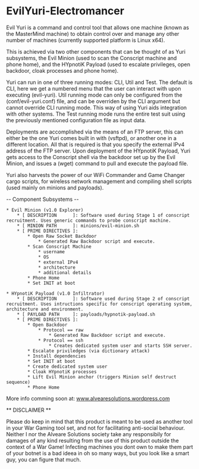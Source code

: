 # EvilYuri-Electromancer

Evil Yuri is a command and control tool that allows one machine (known as the MasterMind machine) to obtain control over and manage any other number of machines (currently supported platform is Linux x64).

This is achieved via two other components that can be thought of as Yuri subsystems, the Evil Minion (used to scan the Conscript machine and phone home), and the HYpnotiK Payload (used to escalate privileges, open backdoor, cloak processes and phone home).

Yuri can run in one of three running modes: CLI, Util and Test. The default is CLI, here we get a numbered menu that the user can interact with upon executing (evil-yuri). Util running mode can only be configured from the (conf/evil-yuri.conf) file, and can be overriden by the CLI argument but cannot override CLI running mode. This way of using Yuri aids integration with other systems. The Test running mode runs the entire test suit using the previously mentioned configuration file as input data.

Deployments are accomplished via the means of an FTP server, this can either be the one Yuri comes built in with (vsftpd), or another one in a different location. All that is required is that you specify the external IPv4 address of the FTP server. Upon deployment of the HYpnotiK Payload, Yuri gets access to the Conscript shell via the backdoor set up by the Evil Minion, and issues a (wget) command to pull and execute the payload file.

Yuri also harvests the power of our WiFi Commander and Game Changer cargo scripts, for wireless network management and compiling shell scripts (used mainly on minions and payloads).

-- Component Subsystems --

    * Evil Minion (v1.0 Explorer)
        * [ DESCRIPTION      ]: Software used during Stage 1 of conscript recruitment. Uses generic commands to probe conscript machine.
        * [ MINION PATH      ]: minions/evil-minion.sh
        * [ PRIME DIRECTIVES ]:
            * Open Raw Socket Backdoor
                * Generated Raw Backdoor script and execute.
            * Scan Conscript Machine
                * username
                * OS
                * external IPv4
                * architecture
                * additional details
            * Phone Home
            * Set INIT at boot
            
    * HYpnotiK Payload (v1.0 Infiltrator)
        * [ DESCRIPTION      ]: Software used during Stage 2 of conscript recruitment. Uses intructions specific for conscript operating system, architecture and environment.
        * [ PAYLOAD PATH     ]: payloads/hypnotik-payload.sh
        * [ PRIME DIRECTIVES ]:
            * Open Backdoor
                * Protocol == raw
                    * Generated Raw Backdoor script and execute.
                * Protocol == ssh
                    * Creates dedicated system user and starts SSH server.
            * Escalate priviledges (via dictionary attack)
            * Install dependencies
            * Set INIT at boot
            * Create dedicated system user
            * Cloak HYpnotiK processes
            * Lift Evil Minion anchor (triggers Minion self destruct sequence)
            * Phone Home
            
            
More info comming soon at: www.alvearesolutions.wordpress.com

** DISCLAIMER **

Please do keep in mind that this product is meant to be used as another tool in your War Gaming tool set, and not for facilitating anti-social behaviour.
Neither I nor the Alveare Solutions society take any responsibily for damages of any kind resulting from the use of this product outside the context of a War Game!
Infecting machines you dont own to make them part of your botnet is a bad ideea in oh so many ways, but you look like a smart guy, you can figure that much.
